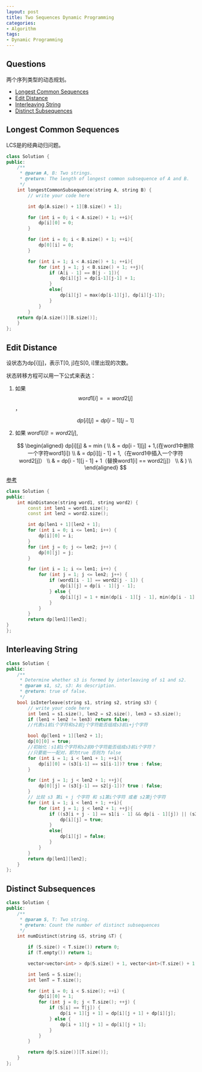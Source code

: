 ```yaml
---
layout: post
title: Two Sequences Dynamic Programming
categories:
- Algorithm
tags:
- Dynamic Programming
---
```

## Questions
两个序列类型的动态规划。

- [Longest Common Sequences](http://www.lintcode.com/en/problem/longest-common-subsequence/)
- [Edit Distance](http://www.lintcode.com/en/problem/edit-distance/)
- [Interleaving String](http://www.lintcode.com/en/problem/interleaving-string/)
- [Distinct Subsequences](http://www.lintcode.com/en/problem/distinct-subsequences/)
## Longest Common Sequences
LCS是的经典动归问题。

~~~cpp
class Solution {
public:
    /**
     * @param A, B: Two strings.
     * @return: The length of longest common subsequence of A and B.
     */
    int longestCommonSubsequence(string A, string B) {
        // write your code here

        int dp[A.size() + 1][B.size() + 1];

        for (int i = 0; i < A.size() + 1; ++i){
            dp[i][0] = 0;
        }

        for (int i = 0; i < B.size() + 1; ++i){
            dp[0][i] = 0;
        }

        for (int i = 1; i < A.size() + 1; ++i){
            for (int j = 1; j < B.size() + 1; ++j){
                if (A[i - 1] == B[j - 1]){
                    dp[i][j] = dp[i-1][j-1] + 1;
                }
                else{
                    dp[i][j] = max(dp[i-1][j], dp[i][j-1]);
                }
            }
        }
    return dp[A.size()][B.size()];    
    }
};
~~~

## Edit Distance

设状态为dp[i][j]，表示T[0, j]在S[0, i]里出现的次数。


状态转移方程可以用一下公式来表达：

1. 如果 $$word1[i] == word2[j]$$，

    $$dp[i][j] = dp[i - 1][j - 1]$$


2. 如果 $word1[i] != word2[j]$,

    $$
      \begin{aligned}
     dp[i][j] & =  min ( \\
       & = dp[i - 1][j] + 1,(在word1中删除一个字符word1[i])   \\
       & = dp[i][j - 1] + 1,（在word1中插入一个字符word2[j]）   \\
       & = dp[i - 1][j - 1] + 1（替换word1[i] == word2[j]）    \\
       & )    \\
      \end{aligned}
    $$


[参考](http://yutianx.info/2014/09/26/2014-09-26-leetcode-edit-distance/)

~~~cpp
class Solution {
public:
    int minDistance(string word1, string word2) {
        const int len1 = word1.size();
        const int len2 = word2.size();

        int dp[len1 + 1][len2 + 1];
        for (int i = 0; i <= len1; i++) {
            dp[i][0] = i;
        }
        for (int j = 0; j <= len2; j++) {
            dp[0][j] = j;
        }

        for (int i = 1; i <= len1; i++) {
            for (int j = 1; j <= len2; j++) {
                if (word1[i - 1] == word2[j - 1]) {
                    dp[i][j] = dp[i - 1][j - 1];
                } else {
                    dp[i][j] = 1 + min(dp[i - 1][j - 1], min(dp[i - 1][j], dp[i][j - 1]));  
                }
            }
        }
        return dp[len1][len2];
}
};
~~~

##  Interleaving String
~~~cpp
class Solution {
public:
    /**
     * Determine whether s3 is formed by interleaving of s1 and s2.
     * @param s1, s2, s3: As description.
     * @return: true of false.
     */
    bool isInterleave(string s1, string s2, string s3) {
        // write your code here
        int len1 = s1.size(), len2 = s2.size(), len3 = s3.size();
        if (len1 + len2 != len3) return false;
        //代表s1前i个字符和s2前j个字符能否组成s3前i+j个字符

        bool dp[len1 + 1][len2 + 1];
        dp[0][0] = true;
        //初始化：s1前i个字符和s2前0个字符能否组成s3前i个字符？
        //只要能一一配对，即为true 否则为 false
        for (int i = 1; i < len1 + 1; ++i){
            dp[i][0] = (s3[i-1] == s1[i-1])? true : false;
        }

        for (int j = 1; j < len2 + 1; ++j){
            dp[0][j] = (s3[j-1] == s2[j-1])? true : false;
        }
        // 比较 s3 第i + j 个字符 和 s1第i个字符 或者 s2第j个字符
        for (int i = 1; i < len1 + 1; ++i){
            for (int j = 1; j < len2 + 1; ++j){
                if ((s3[i + j - 1] == s1[i - 1] && dp[i - 1][j]) || (s3[i + j - 1] == s2[j - 1] && dp[i][j - 1])){
                    dp[i][j] = true;
                }
                else{
                    dp[i][j] = false;
                }
            }
        }
        return dp[len1][len2];   
    }
};
~~~


## Distinct Subsequences
~~~cpp
class Solution {
public:
    /**
     * @param S, T: Two string.
     * @return: Count the number of distinct subsequences
     */
    int numDistinct(string &S, string &T) {

        if (S.size() < T.size()) return 0;
        if (T.empty()) return 1;

        vector<vector<int> > dp(S.size() + 1, vector<int>(T.size() + 1, 0));

        int lenS = S.size();
        int lenT = T.size();

        for (int i = 0; i < S.size(); ++i) {
            dp[i][0] = 1;
            for (int j = 0; j < T.size(); ++j) {
                if (S[i] == T[j]) {
                    dp[i + 1][j + 1] = dp[i][j + 1] + dp[i][j];
                } else {
                    dp[i + 1][j + 1] = dp[i][j + 1];
                }
            }
        }

        return dp[S.size()][T.size()];
    }
};
~~~
